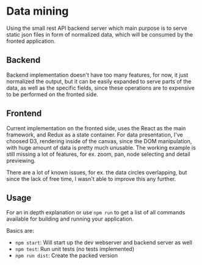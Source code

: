 # Data mining

Using the small rest API backend server which main purpose is to serve static json files in form of normalized data, which will be consumed by the fronted application.

## Backend
Backend implementation doesn't have too many features, for now, it just normalized the output, but it can be easily expanded to serve parts of the data, as well as the specific fields, since these operations are to expensive to be performed on the fronted side.

## Frontend
Current implementation on the fronted side, uses the React as the main framework, and Redux as a state container. For data presentation, I've choosed D3, rendering inside of the canvas, since the DOM manipulation, with huge amount of data is pretty much unusable. The working example is still missing a lot of features, for ex. zoom, pan, node selecting and detail previewing.

There are a lot of known issues, for ex. the data circles overlapping, but since the lack of free time, I wasn't able to improve this any further.

## Usage
For an in depth explanation or use `npm run` to get a list of all commands available for building and running your application.

Basics are:
- `npm start`: Will start up the dev webserver and backend server as well
- `npm test`: Run unit tests (no tests implemented)
- `npm run dist`: Create the packed version
